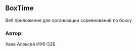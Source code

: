 ## BoxTime  
Веб приложение для организации соревнований по боксу
### Автор:  
Хаев Алексей 
ИУ6-52Б  

